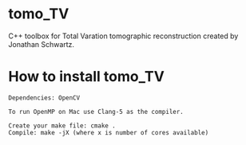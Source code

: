 # tomo_TV

C++ toolbox for Total Varation tomographic reconstruction created by Jonathan Schwartz. 

# How to install tomo_TV

    Dependencies: OpenCV

    To run OpenMP on Mac use Clang-5 as the compiler. 

    Create your make file: cmake .
    Compile: make -jX (where x is number of cores available)

